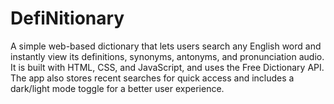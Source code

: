 # DefiNitionary
A simple web-based dictionary that lets users search any English word and instantly view its definitions, synonyms, antonyms, and pronunciation audio. It is built with HTML, CSS, and JavaScript, and uses the Free Dictionary API. The app also stores recent searches for quick access and includes a dark/light mode toggle for a better user experience.
